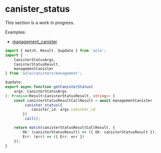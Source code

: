 # canister_status

This section is a work in progress.

Examples:

-   [management_canister](https://github.com/demergent-labs/azle/tree/main/examples/management_canister)

```typescript
import { match, Result, $update } from 'azle';
import {
    CanisterStatusArgs,
    CanisterStatusResult,
    managementCanister
} from 'azle/canisters/management';

$update;
export async function getCanisterStatus(
    args: CanisterStatusArgs
): Promise<Result<CanisterStatusResult, string>> {
    const canisterStatusResultCallResult = await managementCanister
        .canister_status({
            canister_id: args.canister_id
        })
        .call();

    return match(canisterStatusResultCallResult, {
        Ok: (canisterStatusResult) => ({ Ok: canisterStatusResult }),
        Err: (err) => ({ Err: err })
    });
}
```
